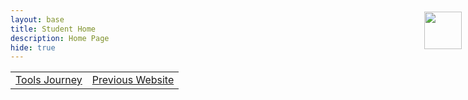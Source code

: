 ```yaml
---
layout: base
title: Student Home 
description: Home Page
hide: true
---
```


<table cellpadding="10">
    <tr>
        <td><a href="{{site.baseurl}}/ToolsJourney">Tools Journey</a></td>
        <td><a href="{{site.baseurl}}/snake">Previous Website</a></td>
    </tr>
</table>

<div style="align-items: center; display: flex; flex-direction: column;">
    <a href="{{site.baseurl}}/">
        <img src="{{site.baseurl}}/images/globe.gif" height="60" title="Globe [:" alt="" style="margin-top: -140px; margin-left: 880px;">
    </a>
</div>

<html lang="en">
<head>
    <meta charset="UTF-8">
    <meta name="viewport" content="width=device-width, initial-scale=1.0">
    <title>Student Home</title>
    <style>
      .fade-in {
        opacity: 0;
        animation: fadeIn 2s forwards;
      }

      @keyframes fadeIn {
        to {
          opacity: 1;
        }
      }

      .reveal-later {
        opacity: 0;
        transition: opacity 1s;
        animation-delay: 2s;
        animation-fill-mode: forwards;
      }

      /* Button styling */
      .cool-button {
        background-color: #4CAF50; /* Green */
        border: none;
        color: white;
        padding: 15px 32px;
        text-align: center;
        text-decoration: none;
        display: inline-block;
        font-size: 16px;
        margin: 4px 2px;
        cursor: pointer;
        border-radius: 12px; /* Rounded edges */
        transition: background-color 0.3s ease;
      }

      .cool-button:hover {
        background-color: #45a049; /* Darker green on hover */
      }

      /* Gradient button styling */
      .gradient-button {
        background: linear-gradient(to right, #ff7e5f, #feb47b); /* Gradient colors */
        border: none;
        color: white;
        padding: 15px 32px;
        text-align: center;
        text-decoration: none;
        display: inline-block;
        font-size: 16px;
        margin: 4px 2px;
        cursor: pointer;
        border-radius: 12px; /* Rounded edges */
      }

      /* Bordered div boxes */
      .bordered-box {
        border: 2px solid orange; /* Change border to orange */
        padding: 20px;
        margin-top: 10px;
      }
    </style>
</head>
<body>

    <!-- Paragraph element -->
    <p>This is a paragraph.</p>

    <!-- First div box with gradient button -->
    <div class="bordered-box">
      Click this button !
      <button class="gradient-button">Button</button>
    </div>

    <!-- Second div box for the 'Past Projects' button with same styling -->
    <div class="bordered-box">
      <button class="gradient-button" onclick="window.open('https://zafeera123.github.io/Personal2/', '_blank')">Past Projects</button>
    </div>

</body>
</html>

<br> 

## Introduction

My name is Zafeer Ahmed. I am a junior at DNHS, and currently enrolled in:

<ul>
  <li class="fade-in">AP Physics</li>
  <li class="fade-in" style="animation-delay: 0.5s;">AP Calculus AB</li>
  <li class="fade-in" style="animation-delay: 1s;">AP English</li>
  <li class="fade-in" style="animation-delay: 1.5s;">AP Computer Science Principles</li>
  <li class="fade-in" style="animation-delay: 1.5s;">Spanish 6</li>
</ul>

## Why did I take this class?

I took this class because I am very passionate about the field of computer science. Also, last year, I had taken the prerequisite to this class, CSSE 1-2. CSSE 1-2 really prepared me for this class, as it allowed me to complete most of the Tool Setups on the first day. Here is a link to my previous home page where all of my past projects are:

<!-- The 'Past Projects' button has already been moved below -->

## My Future Goals

After completing high school, I plan to go into some field of Engineering or Medicine. I'm passionate about technology and innovation, and I really hope to make a difference.
